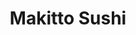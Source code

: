---
layout: place
title: "Makitto Sushi"
permalink: /arizona/mesa/makitto-sushi.html
stateAbbr: AZ
stateName: Arizona
cityName: Mesa
seo:
  name: "Makitto Sushi"
  type: Restaurant
  links: https://makittosushiaz.wixsite.com/makitto-sushi
description: "Looking for sushi in Mesa, Arizona? Check out Makitto Sushi for a delightful Japanese dining experience. Enjoy a variety of sushi and other dishes in a welco..."
place_id: ChIJ33zWFiwIK4cRthFGMgG-eDg
photos:
  - name: >-
      places/ChIJ33zWFiwIK4cRthFGMgG-eDg/photos/AeeoHcJxgYfTURwq1EM2-vQEUXm4wc19rqF_uYwmCihqwWEZGSZMcauWU97VUSSwTVwUo-EeIpe-OoW_OkHLfGpKGc56nHkZJfi3YYclqMe0iBp4Shzc7axl3NCODlQfKxE2qk0eo2RogPDsSot_kHCBTPd9j4i_Ts-cijKyeYpHAGzkzgb1cX0TVGdT5Quqxrd2uZqXuZ4hqq5SuGLXCG690zcKt6TRJlankJfg29TPadNrzGQFZn4lT_Pf-yZHda4i0wkgJE3yWvY9bslylXGZoVhKu_nmeLtTfE2fD20mTK7cp6CVwTJj9bdPTUziRxT2b4ixBykfCaWCkTMFfQIDMFyDPYXYwA8B74OuFOJEbGoc3mtv-MoM17ExNgLb399da1lPtLMAEuD5wKGotoTIatTqfFTQpusJcxIrAop0afB_gw
    widthPx: 3024
    heightPx: 4032
    authorAttributions:
      - displayName: Jamie Carranza
        uri: https://maps.google.com/maps/contrib/115732456738036531709
        photoUri: >-
          https://lh3.googleusercontent.com/a-/ALV-UjWr_0saJH3nXFe-MgPmFPyFqk-apRZEaxA9Wuw4a0_ujm9HQ8lQ=s100-p-k-no-mo
    flagContentUri: >-
      https://www.google.com/local/imagery/report/?cb_client=maps_api_places.places_api&image_key=!1e10!2sCIHM0ogKEICAgICRhNzGCQ&hl=en-US
    googleMapsUri: >-
      https://www.google.com/maps/place//data=!3m4!1e2!3m2!1sCIHM0ogKEICAgICRhNzGCQ!2e10!4m2!3m1!1s0x872b082c16d67cdf:0x3878be01324611b6
  - name: >-
      places/ChIJ33zWFiwIK4cRthFGMgG-eDg/photos/AeeoHcIDK9KkdjHgRC_-Mo0eaBEMlU4h8FPB7eroZtSpyke-dY5407wzRamadNsfF1MRS1kDxKBjrRAXDVYsSVLEcCvemhnCoo2qttw6Trg6O8_1Ysp8hf4UWYKLtnDBzx5wt4yygU6o6hGRMBzDh9azuQNY8Eloj_hw6t1AX4-qVPXy-bT2WfHyJtwWDyqyH_rLJy665Y4djzdbU1gZn22Y_RJNTtfxv4GSPaGoA_-6MmVkh0HbQZbJX436898GTEd-hKrdVXadl2pJwQIADogiynTLVc7uTNf-9ml7_j9Uw-XoSw
    widthPx: 720
    heightPx: 960
    authorAttributions:
      - displayName: Makitto Sushi
        uri: https://maps.google.com/maps/contrib/102082180247520143337
        photoUri: >-
          https://lh3.googleusercontent.com/a-/ALV-UjUff9fA4idcoTPL-XCX0yhlyskwLaiTEJmYVwAa8EIjeLEqdA4=s100-p-k-no-mo
    flagContentUri: >-
      https://www.google.com/local/imagery/report/?cb_client=maps_api_places.places_api&image_key=!1e10!2sAF1QipP59BYeOBcqU3niF_p9KjbRsowg_5HABf1kBCSr&hl=en-US
    googleMapsUri: >-
      https://www.google.com/maps/place//data=!3m4!1e2!3m2!1sAF1QipP59BYeOBcqU3niF_p9KjbRsowg_5HABf1kBCSr!2e10!4m2!3m1!1s0x872b082c16d67cdf:0x3878be01324611b6
  - name: >-
      places/ChIJ33zWFiwIK4cRthFGMgG-eDg/photos/AeeoHcJnfbh9ZCRsTD4XO5dAhNZfvsLGbELsmY6ScNS-IuwaUpXW9duykrMA_MRlWPjoekcDWO_4cYNU80UJaAa-xyHrKk_ssUtVkOB0Ex7p5EsLjzuc2gstozDCgfmNbY5R5GyEbVrdCQQalDfTacHebhOEw47ZFxscqaA-bQlM-exBtYM32VXaG8d8cJjgb0uCCSwGp5GuQB45fwfSm9t5g4tQDbYIHBhndVmoydzTcmYtITGKfnfC3J4iJ-ZtY7FqJqRclCs0vmxyQCc3VPpEjQYy5tqVuRgQwuPqYYnPVGBwW34tBa4TVJ0TsM6vq06TxiSGka2qqDibZe8u7_zvQQnvjxQeibdwxCKtFtWlNtfzIjuNw87W7or4l3yeTxsnrT_X6LeycxUJEMEeabl9L1zgXc6NHUArmAkXdOzuG4pR3Tb7yp46Yn2JOB83-w
    widthPx: 4000
    heightPx: 3000
    authorAttributions:
      - displayName: Mike Gilham
        uri: https://maps.google.com/maps/contrib/100777619368850882260
        photoUri: >-
          https://lh3.googleusercontent.com/a-/ALV-UjX1hshyPB8Yu-JRKbnf2iLzYhLG2YjPO6s1zOuSevr0Z9ostGIc=s100-p-k-no-mo
    flagContentUri: >-
      https://www.google.com/local/imagery/report/?cb_client=maps_api_places.places_api&image_key=!1e10!2sCIABIhADycKzdCflJGfgRDUACf9v&hl=en-US
    googleMapsUri: >-
      https://www.google.com/maps/place//data=!3m4!1e2!3m2!1sCIABIhADycKzdCflJGfgRDUACf9v!2e10!4m2!3m1!1s0x872b082c16d67cdf:0x3878be01324611b6
  - name: >-
      places/ChIJ33zWFiwIK4cRthFGMgG-eDg/photos/AeeoHcItdgMIDN_1cAbRmyPHihp14Ebc3PSj7gkHQ3ZrwTUEdE6iMd2Kv7Wq0G9ypWl_tk5ZgYKqILjpupNqgJ6HnXSgJmt1ub0AJbpbvmfa5XqYwl-p3X0DGsZ-h0NdAJp1cIhqNWDiJgjl4nYiS3AAD0vpu522KzfO4bVdhx6CsnJJ2X7fo_SC8Vgjr-oBBFAFaeNdHrV5jzzkivecrvKwuY1JNljpnU93agVliTJ-lXNSEoUXGUkX4BRzu9TMWj-bowQS3QytACr_KB_RVluj3N3Eij-muJc1rbpUwWQrC5SlQOGuz5gMEIzt03YM2X9_3penUqLrL-k4c4nYfN_Xk72zLCjxPb--nfqK2zaAKrKX0P6x9nHZIHkBBv42LImhl1DNOsxHbqb594ig0eTEvHf6lk-wR7kfvqJzvHziiwY
    widthPx: 4032
    heightPx: 3024
    authorAttributions:
      - displayName: Matthew Wright
        uri: https://maps.google.com/maps/contrib/110472959748646673534
        photoUri: >-
          https://lh3.googleusercontent.com/a-/ALV-UjWtgKTR4yOuAYYwmdz6xJjtP-D8q7tVna0FOL-_9ox7uS5jwJvx=s100-p-k-no-mo
    flagContentUri: >-
      https://www.google.com/local/imagery/report/?cb_client=maps_api_places.places_api&image_key=!1e10!2sCIHM0ogKEICAgICv6pyoJw&hl=en-US
    googleMapsUri: >-
      https://www.google.com/maps/place//data=!3m4!1e2!3m2!1sCIHM0ogKEICAgICv6pyoJw!2e10!4m2!3m1!1s0x872b082c16d67cdf:0x3878be01324611b6
  - name: >-
      places/ChIJ33zWFiwIK4cRthFGMgG-eDg/photos/AeeoHcIe3fTu0CvAPvJCYFnetdIW4ykiCohXHEPQ4HnXh-bgkU54ZglR6u_gLKfg2sYPc5iPDdbmFOKWGqgvgIWNdKymb7lVqxSNeSHIVFI1Wf8vGn23uz-VRrJxayHpD4Vf4pbse7oRoz59_eWWpXVFUmRpyk2qTCmnJMArHncpwg_CEMTlJhsaykWDxHrAK-0YbDrfoIeV2U-XJdTAWZh3sXmAL9VsaUH3xJykuDQ7VUtAKwq5Q7iNF0SBNqpheK8XwZ1NFLGU_58soV1YmMGLfu6spH9-k1Ub0Ly5JZDYJZkgYgiwxvrJYdBrgI5BE80UHprkHq1k2qJzt211OuQ1e2p11gb17gbZ_86Ypy15TWOphAFLhvy4MOa44clPmm5j264WPyYV4-6kGDESHTKk6FSBJ2hqH80xGZV815tGNLKMifYK
    widthPx: 3000
    heightPx: 4000
    authorAttributions:
      - displayName: emma e
        uri: https://maps.google.com/maps/contrib/107959482726611179312
        photoUri: >-
          https://lh3.googleusercontent.com/a/ACg8ocJhXF8YDR6tQ9JxBEB1udOUU0H4cdIhcXxbYNVY5zMQCzoMbw=s100-p-k-no-mo
    flagContentUri: >-
      https://www.google.com/local/imagery/report/?cb_client=maps_api_places.places_api&image_key=!1e10!2sCIHM0ogKEICAgIC3l8fOxwE&hl=en-US
    googleMapsUri: >-
      https://www.google.com/maps/place//data=!3m4!1e2!3m2!1sCIHM0ogKEICAgIC3l8fOxwE!2e10!4m2!3m1!1s0x872b082c16d67cdf:0x3878be01324611b6
  - name: >-
      places/ChIJ33zWFiwIK4cRthFGMgG-eDg/photos/AeeoHcK_6pt2TW4zqfgFomhkfnPvjLtrMtH_uB3BnANyn8lzqLGksPJwoQ-gDUN17HoL6jw-CUETShlhKLVWV1cMdD7i6-bIJGPQGZL5BaA7lYSsCLWwUvxBR0VMrdn7_RjYdMU-MPwYtWFId0jzA9VAWpgl6Qe0U3c8tEKhtAD4BPizbmbeCFokFhmhlnpNpI5iK-uXIO6o-DkIRmVmLb3fGeABYjfZ28g7il2ItyTkbD7Bycd9rRNZC7XPghUhWvP4op2ghY-Nr5B-QsgAd8ZPdyMzCRXYR2lOyA7DMx0UeAETuJYbYQee07JDzclkbhzvZT5Xw-1kaZy3l-71CRR9ONBO6eomNc63zXbPagwkplJeeSd2wjYzy-1nP9hquXs5mJk4NodRpcVmS6RY5DPYmbqiYR1QT0NsEVQK7sBlxyaOVg
    widthPx: 3000
    heightPx: 4000
    authorAttributions:
      - displayName: Joseph Kraus
        uri: https://maps.google.com/maps/contrib/101751598316543342027
        photoUri: >-
          https://lh3.googleusercontent.com/a-/ALV-UjVq0IyCHb0DpHa0aJouSSidSCb9tN-bFqKvnYnYfOyVgVygSk0=s100-p-k-no-mo
    flagContentUri: >-
      https://www.google.com/local/imagery/report/?cb_client=maps_api_places.places_api&image_key=!1e10!2sCIHM0ogKEICAgMCgm87AYA&hl=en-US
    googleMapsUri: >-
      https://www.google.com/maps/place//data=!3m4!1e2!3m2!1sCIHM0ogKEICAgMCgm87AYA!2e10!4m2!3m1!1s0x872b082c16d67cdf:0x3878be01324611b6
  - name: >-
      places/ChIJ33zWFiwIK4cRthFGMgG-eDg/photos/AeeoHcJpQzLzu1sHRr-ZzMaa0AT87M_E8V4QAYRLoAea64TCYYfiKKtsTvg2NclKC4ITqAuK0rPdTz-nJz7ot_V0q8wLlbEGxYi1oJYyl8foib_qL7tnveNxQSV3YRE6ltw1BGNbCUxLtjQ8mSeQtASt9o8G2Kwy6A3p7AmvW2uLmVzM3lQq4qwfbTmC0sBjtrDmfENAAS4WHv3YN6y7EeFBod4hIS1uxdTM0jGflM1or-6L1U_DDH4slGH7ryPiwTxIftRXpmJFpOeIgTCPXYrfYXudo50U3SqCD9zJ8sUg7oaOTSfHWktr_SP48i9xjl85ILu_TjtWfFPi36uWJjutSMT9_43mlWZT1rDGZLIenz1DobX9b9kS-1BdWbhM6q7Xip23dxLimGYL7p8aYsjMkUY2m6CXByosvmFOxvUBTkn9-_cd
    widthPx: 3024
    heightPx: 4032
    authorAttributions:
      - displayName: vanessa ocano
        uri: https://maps.google.com/maps/contrib/116078080550141332442
        photoUri: >-
          https://lh3.googleusercontent.com/a/ACg8ocKBvpUfdtpK-ALBlY0z_FE7D6pN9meQMaE8SjU9rzukjRbSRw=s100-p-k-no-mo
    flagContentUri: >-
      https://www.google.com/local/imagery/report/?cb_client=maps_api_places.places_api&image_key=!1e10!2sCIHM0ogKEICAgICT0JrQ7QE&hl=en-US
    googleMapsUri: >-
      https://www.google.com/maps/place//data=!3m4!1e2!3m2!1sCIHM0ogKEICAgICT0JrQ7QE!2e10!4m2!3m1!1s0x872b082c16d67cdf:0x3878be01324611b6
  - name: >-
      places/ChIJ33zWFiwIK4cRthFGMgG-eDg/photos/AeeoHcLc2xB0AuQjH4jxC1WmCJhmreYXjFJ7HyO3V-FhLTbo4zs_GBfcjH-zI1Ow7WsNm36DZmhJyTiyX4IMCjpxj5xbzNs4H5X5pQLSLGcidE_aRXK3puCYCXDeGvbcEyj0yrb1cO8ECAi2pxu24AQVtDIT1d2xpbjC0ab0ZoZOJvAJp0CJMFjjcXV3YaWVlvz80aSq3Q1g8ELHfTZdlZBYJwpjHQnvfDAJ2iunfOVsAFWXg1R-hcfRlZOk5bUGg68hIeHpusZL5ROmufuEstRyMtxQZn1Cg7wvnJ-5GTQnKFCRjyObxJqTG1FUE1Nkqj8kAB-LcSyjtZhoL-uQtTnq4ZBD_vH3ugwaoXP9Ghwm0Wa7gEC0N9d4I4dmg1na4CpmGWq4U84Wybiw8VyCmWGgDBuE9Vs5GPYoseo3q6fKN2hPtzOF
    widthPx: 4032
    heightPx: 3024
    authorAttributions:
      - displayName: Li Rodríguez
        uri: https://maps.google.com/maps/contrib/115679418891480097390
        photoUri: >-
          https://lh3.googleusercontent.com/a-/ALV-UjVxO5Va4pMxsrEjyEwZkYvFmsf5vIhLgiwF-oe3waO_IO9zqT8=s100-p-k-no-mo
    flagContentUri: >-
      https://www.google.com/local/imagery/report/?cb_client=maps_api_places.places_api&image_key=!1e10!2sCIHM0ogKEICAgIDRuOj3qwE&hl=en-US
    googleMapsUri: >-
      https://www.google.com/maps/place//data=!3m4!1e2!3m2!1sCIHM0ogKEICAgIDRuOj3qwE!2e10!4m2!3m1!1s0x872b082c16d67cdf:0x3878be01324611b6
  - name: >-
      places/ChIJ33zWFiwIK4cRthFGMgG-eDg/photos/AeeoHcInu5OjegMe_vG5YM-vPC1gfJD8DsUQB-TRbwDpN0oaqElZTLcdvfV-ocSt31mlyeoH72pRxK0Pu1DTfqz_Dl02R41V2WTyPV9BK5rQ3726-WQ-LcPP7v63H9FlHN1XNshmsTjMYY0PIJoVNeYJnFMC2a40VQanRaOdpIJzPohJHcKdsCtSHfzXtcykme1aHlDpki784BtdlPIYizD8rsGRvdqWjuTlKGs0koadAtlzbw4H0UORv7SV6ork7cmawJPgf9-kqqeEUndW03CRnyqcPoAxeA0Kb7fUoWJSTaemq3D1FdJu_Dc14koLW4yG-TimZsU0WoSwctTQu20iBf69Xdra859YQvLZpZgV6V0xmQA1KzRoEjHixFLcw8rUKE5M9R6ZYv_U8A9mHTzph6aL-kqilp6nH6poe_kML1Sn_eDk
    widthPx: 3024
    heightPx: 4032
    authorAttributions:
      - displayName: Harmony
        uri: https://maps.google.com/maps/contrib/102146309767612689371
        photoUri: >-
          https://lh3.googleusercontent.com/a/ACg8ocKz8-TsRIUfJonrNakUgPqg6uRaNSIFLfZzJ4r-_Qtl4_sFWw=s100-p-k-no-mo
    flagContentUri: >-
      https://www.google.com/local/imagery/report/?cb_client=maps_api_places.places_api&image_key=!1e10!2sCIHM0ogKEICAgIDF44CSpAE&hl=en-US
    googleMapsUri: >-
      https://www.google.com/maps/place//data=!3m4!1e2!3m2!1sCIHM0ogKEICAgIDF44CSpAE!2e10!4m2!3m1!1s0x872b082c16d67cdf:0x3878be01324611b6
  - name: >-
      places/ChIJ33zWFiwIK4cRthFGMgG-eDg/photos/AeeoHcK8r54WvN_PSRudV9LhgtrYVDh9Hkh0n4Hpx7Z3Qh-Jc36_-281er43qZQX4G4ZoxSt_eSPnqNoWiYnPK8Jw9U-CHLOAhOMhLyEgCiGfyQpu0i9Ximyafj-Yv0Nm4F-9DagWHElB6bDHJuc_gv6uTL_DA4PQQYFbWQxRtvS8eEMMtE-_HnkfmK6QrwgfFo6ul6vEU8z9a7tBIQ31-Druw7m4ofJktWGDH6QRAgJe7Ep5x7ZvrAxMyEEGXq4zfDPLrumNRs_lsLGx5hvykvF4ud3ziu09O78n13rqrLQXcTlMpT_nzMsWM_8T8ehUVng2PfDcc_sh2wOsWmP_7Ye1DiyrtX_ZH_ThC8TvxIrD3PbstSlbzaLjKIUkUvEUSuDCqhkoP2wz3MNmtdME3zk23O0qXGYOf0cHm6tcNpihNpF3w
    widthPx: 4624
    heightPx: 3472
    authorAttributions:
      - displayName: Corey Meier
        uri: https://maps.google.com/maps/contrib/112259572220400975378
        photoUri: >-
          https://lh3.googleusercontent.com/a-/ALV-UjVFyZ5aQ4TE7NWDmyZWH64Le-OMWNPFEsnK4qKGlNs40VTEB1hM=s100-p-k-no-mo
    flagContentUri: >-
      https://www.google.com/local/imagery/report/?cb_client=maps_api_places.places_api&image_key=!1e10!2sCIHM0ogKEICAgICprvW5UQ&hl=en-US
    googleMapsUri: >-
      https://www.google.com/maps/place//data=!3m4!1e2!3m2!1sCIHM0ogKEICAgICprvW5UQ!2e10!4m2!3m1!1s0x872b082c16d67cdf:0x3878be01324611b6
address: '1055 N Dobson Rd #106, Mesa, AZ 85201, USA'
street: '1055 N Dobson Rd #106'
city: Mesa
state: AZ
zip: '85201'
country: USA
neighborhood: Mesa Grande
latitude: '33.435581'
longitude: '-111.863913'
accessibility_options:
  wheelchairAccessibleParking: true
  wheelchairAccessibleEntrance: true
  wheelchairAccessibleRestroom: true
  wheelchairAccessibleSeating: true
business_status: OPERATIONAL
name: Makitto Sushi
google_maps_links:
  directionsUri: >-
    https://www.google.com/maps/dir//''/data=!4m7!4m6!1m1!4e2!1m2!1m1!1s0x872b082c16d67cdf:0x3878be01324611b6!3e0
  placeUri: https://maps.google.com/?cid=4069211175676940726
  writeAReviewUri: >-
    https://www.google.com/maps/place//data=!4m3!3m2!1s0x872b082c16d67cdf:0x3878be01324611b6!12e1
  reviewsUri: >-
    https://www.google.com/maps/place//data=!4m4!3m3!1s0x872b082c16d67cdf:0x3878be01324611b6!9m1!1b1
  photosUri: >-
    https://www.google.com/maps/place//data=!4m3!3m2!1s0x872b082c16d67cdf:0x3878be01324611b6!10e5
primary_type: Japanese Restaurant
opening_hours:
  regular: null
  current: null
secondary_opening_hours:
  regular:
    weekdayDescriptions: null
    type: null
  current:
    weekdayDescriptions: null
    type: null
phone: (480) 508-6761
price_level: PRICE_LEVEL_MODERATE
price_range: $20 &ndash; $30
rating: '4.6'
rating_count: 434
website: https://makittosushiaz.wixsite.com/makitto-sushi
reviews: null
parking_options: null
payment_options: null
allow_dogs: null
curbside_pickup: null
delivery: null
dine_in: null
good_for_children: null
good_for_groups: null
good_for_sports: null
live_music: null
menu_for_children: null
outdoor_seating: null
reservable: null
restroom: null
serves_beer: null
serves_breakfast: null
serves_brunch: null
serves_cocktails: null
serves_coffee: null
serves_dinner: null
serves_dessert: null
serves_lunch: null
serves_vegetarian_food: null
serves_wine: null
takeout: null
summary: null

---